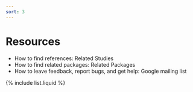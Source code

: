 ```yaml
---
sort: 3
---
```


# Resources
* How to find references: Related Studies
* How to find related packages: Related Packages
* How to leave feedback, report bugs, and get help: Google mailing list

{% include list.liquid %}
